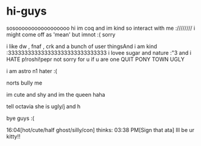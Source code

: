 # hi-guys

sosooooooooooooooooo hi im coq and im kind so interact with me ://////// i might come off as 'mean' but imnot :( sorry

i like dw , fnaf , crk and a bunch of user thingsAnd i am kind :333333333333333333333333333333 i lovee sugar and nature :"3 and i HATE p!roshi!pepr not sorry for u if u are one QUIT PONY TOWN UGLY  

i am astro n1 hater :( 

norts bully me 

im cute and shy and im the queen haha 

tell octavia she is ugly/j and h

bye guys :(

16:04[hot/cute/half ghost/silly/con] thinks: 03:38 PM[Sign that ata] Ill be ur kitty!!
